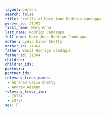```yaml
---
layout: person
search: false
title: Profile of Mary Anne Rodrigo Candappa
person_id: I1082
first_name: Mary Anne
last_name: Rodrigo Candappa
full_name: Mary Anne Rodrigo Candappa
mother: Lydia Casie Chetty
mother_id: I1063
father: Basil Rodrigo Candappa
father_id: I1064
children:
children_ids:
partners:
partner_ids:
relevant_trees_names:
 - Abraham Casie Chetty
 - Andrew Adaman
relevant_trees_ids:
 - I0734
 - I0727
sex: F
---
```


